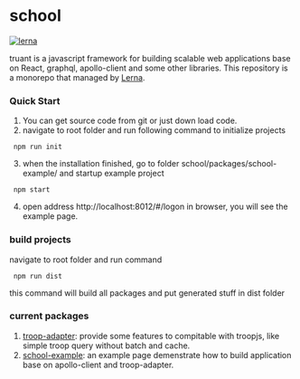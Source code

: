 # school

[![lerna](https://img.shields.io/badge/maintained%20with-lerna-cc00ff.svg)](https://lernajs.io/)


truant is a javascript framework for building scalable web applications base on React, graphql, apollo-client and some other libraries. This repository is a monorepo that managed by [Lerna](https://github.com/lerna/lerna).

### Quick Start
1. You can get source code from git or just down load code. 
2. navigate to root folder and run following command to initialize projects
````shell
 npm run init
````
3. when the installation finished, go to folder school/packages/school-example/ and startup example project
````shell
 npm start
````
4. open address http://localhost:8012/#/logon in browser, you will see the example page.

### build projects

navigate to root folder and run command
````shell
 npm run dist
````
this command will build all packages and put generated stuff in dist folder

### current packages

1. [troop-adapter](https://github.com/jiawang1/school/tree/master/packages/troop-adapter): provide some features to compitable with troopjs, like simple troop query without batch and cache.
2. [school-example](https://github.com/jiawang1/school/tree/master/packages/school-example): an example page demenstrate how to build application base on apollo-client and troop-adapter.
